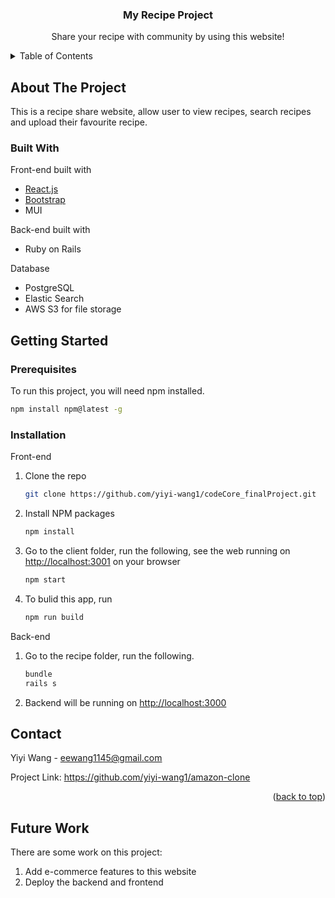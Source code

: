 <!-- PROJECT LOGO -->
<div align="center">
  <h3 align="center">My Recipe Project</h3>

  <p align="center">
    Share your recipe with community by using this website!
    <br/>
  </p>
</div>

<!-- TABLE OF CONTENTS -->
<details>
  <summary>Table of Contents</summary>
  <ol>
    <li>
      <a href="#about-the-project">About The Project</a>
      <ul>
        <li><a href="#built-with">Built With</a></li>
      </ul>
    </li>
    <li>
      <a href="#getting-started">Getting Started</a>
      <ul>
        <li><a href="#prerequisites">Prerequisites</a></li>
        <li><a href="#installation">Installation</a></li>
      </ul>
    </li>
    <li><a href="#contact">Contact</a></li>
    <li><a href="#futurework">Future work</a></li>
  </ol>
</details>



<!-- ABOUT THE PROJECT -->
## About The Project

This is a recipe share website, allow user to view recipes, search recipes and upload their favourite recipe.
<br/>


### Built With

Front-end built with 
* [React.js](https://reactjs.org/)
* [Bootstrap](https://getbootstrap.com)
* MUI

Back-end built with
* Ruby on Rails

Database
* PostgreSQL
* Elastic Search
* AWS S3 for file storage

<!-- GETTING STARTED -->
## Getting Started


### Prerequisites

To run this project, you will need npm installed.

  ```sh
  npm install npm@latest -g
  ```

### Installation

Front-end
1. Clone the repo
   ```sh
   git clone https://github.com/yiyi-wang1/codeCore_finalProject.git
   ```
2. Install NPM packages
   ```sh
   npm install
   ```
3. Go to the client folder, run the following, see the web running on [http://localhost:3001](http://localhost:3001) on your browser

   ```sh
   npm start
   ```
4. To bulid this app, run 
   ```sh
   npm run build
   ```

Back-end
1. Go to the recipe folder, run the following.

   ```sh
   bundle
   rails s
   ```
2. Backend will be running on [http://localhost:3000](http://localhost:3000)


<!-- CONTACT -->
## Contact

Yiyi Wang - eewang1145@gmail.com

Project Link: https://github.com/yiyi-wang1/amazon-clone

<p align="right">(<a href="#top">back to top</a>)</p>



<!-- FUTUREWORK -->
## Future Work

There are some work on this project: 
1. Add e-commerce features to this website
2. Deploy the backend and frontend

